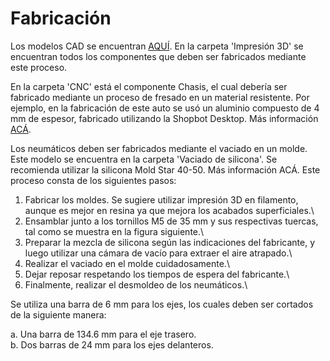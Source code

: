 # Fabricación

Los modelos CAD se encuentran [AQUÍ](https://grabcad.com/library/terreneitor-1). En la carpeta 'Impresión 3D' se encuentran todos los componentes que deben ser fabricados mediante este proceso.

En la carpeta 'CNC' está el componente Chasis, el cual debería ser fabricado mediante un proceso de fresado en un material resistente. Por ejemplo, en la fabricación de este auto se usó un aluminio compuesto de 4 mm de espesor, fabricado utilizando la Shopbot Desktop. Más información [ACÁ](https://www.shopbottools.com).

Los neumáticos deben ser fabricados mediante el vaciado en un molde. Este modelo se encuentra en la carpeta 'Vaciado de silicona'. Se recomienda utilizar la silicona Mold Star 40-50. Más información ACÁ. Este proceso consta de los siguientes pasos:

1. Fabricar los moldes. Se sugiere utilizar impresión 3D en filamento, aunque es mejor en resina ya que mejora los acabados superficiales.\
2. Ensamblar junto a los tornillos M5 de 35 mm y sus respectivas tuercas, tal como se muestra en la figura siguiente.\
3. Preparar la mezcla de silicona según las indicaciones del fabricante, y luego utilizar una cámara de vacío para extraer el aire atrapado.\
4. Realizar el vaciado en el molde cuidadosamente.\
5. Dejar reposar respetando los tiempos de espera del fabricante.\
6. Finalmente, realizar el desmoldeo de los neumáticos.\

Se utiliza una barra de 6 mm para los ejes, los cuales deben ser cortados de la siguiente manera:

a. Una barra de 134.6 mm para el eje trasero.\
b. Dos barras de 24 mm para los ejes delanteros.
